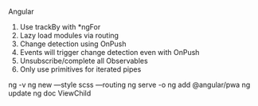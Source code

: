 Angular

1. Use trackBy with *ngFor
2. Lazy load modules via routing
3. Change detection using OnPush
4. Events will trigger change detection even with OnPush
5. Unsubscribe/complete all Observables
6. Only use primitives for iterated pipes

ng -v
ng new <app-name> —style scss —routing
ng serve -o
ng add @angular/pwa
ng update
ng doc ViewChild
